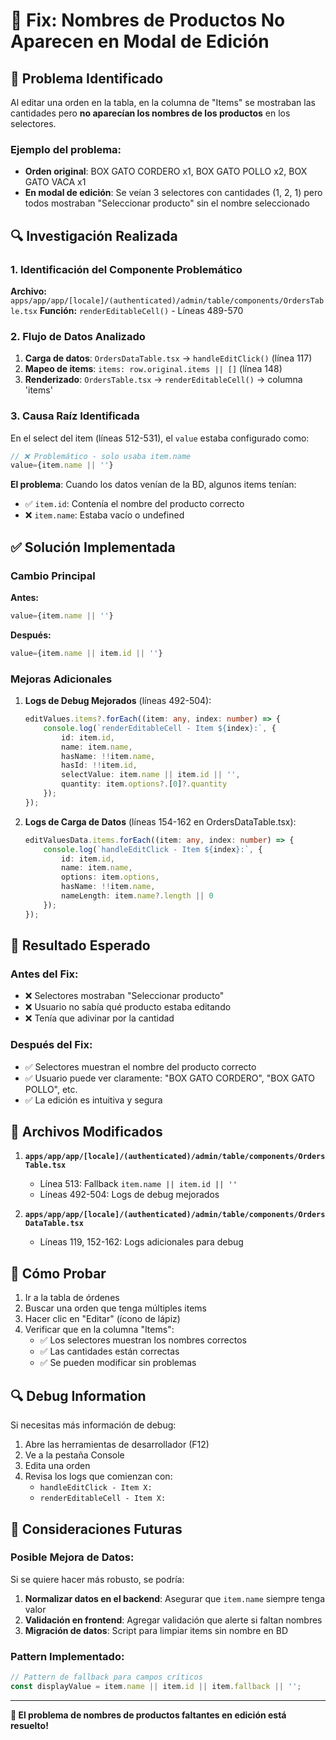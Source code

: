 # 🔧 Fix: Nombres de Productos No Aparecen en Modal de Edición

## 🚨 Problema Identificado

Al editar una orden en la tabla, en la columna de "Items" se mostraban las cantidades pero **no aparecían los nombres de los productos** en los selectores.

### Ejemplo del problema:
- **Orden original**: BOX GATO CORDERO x1, BOX GATO POLLO x2, BOX GATO VACA x1
- **En modal de edición**: Se veían 3 selectores con cantidades (1, 2, 1) pero todos mostraban "Seleccionar producto" sin el nombre seleccionado

## 🔍 Investigación Realizada

### 1. Identificación del Componente Problemático

**Archivo:** `apps/app/app/[locale]/(authenticated)/admin/table/components/OrdersTable.tsx`
**Función:** `renderEditableCell()` - Líneas 489-570

### 2. Flujo de Datos Analizado

1. **Carga de datos**: `OrdersDataTable.tsx` → `handleEditClick()` (línea 117)
2. **Mapeo de items**: `items: row.original.items || []` (línea 148)
3. **Renderizado**: `OrdersTable.tsx` → `renderEditableCell()` → columna 'items'

### 3. Causa Raíz Identificada

En el select del item (líneas 512-531), el `value` estaba configurado como:

```typescript
// ❌ Problemático - solo usaba item.name
value={item.name || ''}
```

**El problema**: Cuando los datos venían de la BD, algunos items tenían:
- ✅ `item.id`: Contenía el nombre del producto correcto
- ❌ `item.name`: Estaba vacío o undefined

## ✅ Solución Implementada

### Cambio Principal

**Antes:**
```typescript
value={item.name || ''}
```

**Después:**
```typescript
value={item.name || item.id || ''}
```

### Mejoras Adicionales

1. **Logs de Debug Mejorados** (líneas 492-504):
   ```typescript
   editValues.items?.forEach((item: any, index: number) => {
       console.log(`renderEditableCell - Item ${index}:`, {
           id: item.id,
           name: item.name,
           hasName: !!item.name,
           hasId: !!item.id,
           selectValue: item.name || item.id || '',
           quantity: item.options?.[0]?.quantity
       });
   });
   ```

2. **Logs de Carga de Datos** (líneas 154-162 en OrdersDataTable.tsx):
   ```typescript
   editValuesData.items.forEach((item: any, index: number) => {
       console.log(`handleEditClick - Item ${index}:`, {
           id: item.id,
           name: item.name,
           options: item.options,
           hasName: !!item.name,
           nameLength: item.name?.length || 0
       });
   });
   ```

## 🎯 Resultado Esperado

### Antes del Fix:
- ❌ Selectores mostraban "Seleccionar producto"
- ❌ Usuario no sabía qué producto estaba editando
- ❌ Tenía que adivinar por la cantidad

### Después del Fix:
- ✅ Selectores muestran el nombre del producto correcto
- ✅ Usuario puede ver claramente: "BOX GATO CORDERO", "BOX GATO POLLO", etc.
- ✅ La edición es intuitiva y segura

## 🔧 Archivos Modificados

1. **`apps/app/app/[locale]/(authenticated)/admin/table/components/OrdersTable.tsx`**
   - Línea 513: Fallback `item.name || item.id || ''`
   - Líneas 492-504: Logs de debug mejorados

2. **`apps/app/app/[locale]/(authenticated)/admin/table/components/OrdersDataTable.tsx`**
   - Líneas 119, 152-162: Logs adicionales para debug

## 🧪 Cómo Probar

1. Ir a la tabla de órdenes
2. Buscar una orden que tenga múltiples items
3. Hacer clic en "Editar" (ícono de lápiz)
4. Verificar que en la columna "Items":
   - ✅ Los selectores muestran los nombres correctos
   - ✅ Las cantidades están correctas
   - ✅ Se pueden modificar sin problemas

## 🔍 Debug Information

Si necesitas más información de debug:

1. Abre las herramientas de desarrollador (F12)
2. Ve a la pestaña Console
3. Edita una orden
4. Revisa los logs que comienzan con:
   - `handleEditClick - Item X:`
   - `renderEditableCell - Item X:`

## 🚀 Consideraciones Futuras

### Posible Mejora de Datos:
Si se quiere hacer más robusto, se podría:

1. **Normalizar datos en el backend**: Asegurar que `item.name` siempre tenga valor
2. **Validación en frontend**: Agregar validación que alerte si faltan nombres
3. **Migración de datos**: Script para limpiar items sin nombre en BD

### Pattern Implementado:
```typescript
// Pattern de fallback para campos críticos
const displayValue = item.name || item.id || item.fallback || '';
```

---

**🎉 El problema de nombres de productos faltantes en edición está resuelto!**
